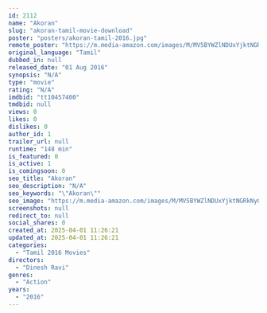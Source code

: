 ```yaml
---
id: 2112
name: "Akoran"
slug: "akoran-tamil-movie-download"
poster: "posters/akoran-tamil-2016.jpg"
remote_poster: "https://m.media-amazon.com/images/M/MV5BYWZlNDUxYjktNGRkNy00YzBjLWI2YWMtYjgwZTQ0NDUyMzdjXkEyXkFqcGdeQXVyNTY5MDEyNjA@._V1_SX300.jpg"
original_language: "Tamil"
dubbed_in: null
released_date: "01 Aug 2016"
synopsis: "N/A"
type: "movie"
rating: "N/A"
imdbid: "tt10457400"
tmdbid: null
views: 0
likes: 0
dislikes: 0
author_id: 1
trailer_url: null
runtime: "148 min"
is_featured: 0
is_active: 1
is_comingsoon: 0
seo_title: "Akoran"
seo_description: "N/A"
seo_keywords: "\"Akoran\""
seo_image: "https://m.media-amazon.com/images/M/MV5BYWZlNDUxYjktNGRkNy00YzBjLWI2YWMtYjgwZTQ0NDUyMzdjXkEyXkFqcGdeQXVyNTY5MDEyNjA@._V1_SX300.jpg"
screenshots: null
redirect_to: null
social_shares: 0
created_at: 2025-04-01 11:26:21
updated_at: 2025-04-01 11:26:21
categories:
  - "Tamil 2016 Movies"
directors:
  - "Dinesh Ravi"
genres:
  - "Action"
years:
  - "2016"
---
```

